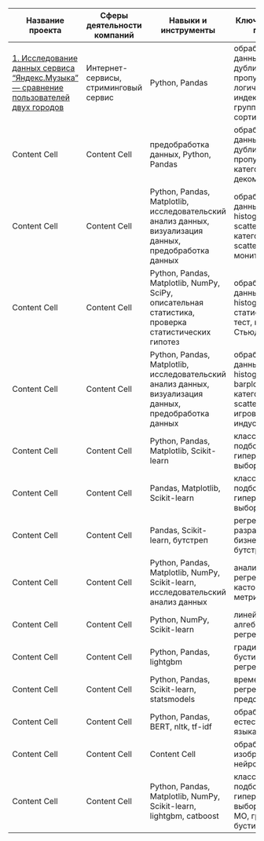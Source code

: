 | Название проекта | Сферы деятельности компаний | Навыки и инструменты | Ключевые слова проекта |
| ------------- | ------------- | ------------- | ------------- |
| [1. Исследование данных сервиса “Яндекс.Музыка” — сравнение пользователей двух городов](https://github.com/BogdanPopovich/yandex_practicum/blob/main/1.%20%D0%98%D1%81%D1%81%D0%BB%D0%B5%D0%B4%D0%BE%D0%B2%D0%B0%D0%BD%D0%B8%D0%B5%20%D0%B4%D0%B0%D0%BD%D0%BD%D1%8B%D1%85%20%D1%81%D0%B5%D1%80%D0%B2%D0%B8%D1%81%D0%B0%20%E2%80%9C%D0%AF%D0%BD%D0%B4%D0%B5%D0%BA%D1%81.%D0%9C%D1%83%D0%B7%D1%8B%D0%BA%D0%B0%E2%80%9D%20%E2%80%94%20%D1%81%D1%80%D0%B0%D0%B2%D0%BD%D0%B5%D0%BD%D0%B8%D0%B5%20%D0%BF%D0%BE%D0%BB%D1%8C%D0%B7%D0%BE%D0%B2%D0%B0%D1%82%D0%B5%D0%BB%D0%B5%D0%B9%20%D0%B4%D0%B2%D1%83%D1%85%20%D0%B3%D0%BE%D1%80%D0%BE%D0%B4%D0%BE%D0%B2.ipynb) | Интернет-сервисы, cтриминговый сервис  | Python, Pandas  | обработка данных, дубликаты, пропуски, логическая индексация, группировка, сортировка  |
| Content Cell  | Content Cell  | предобработка данных, Python, Pandas  | обработка данных, дубликаты, пропуски, категоризация, декомпозиция  |
| Content Cell  | Content Cell  | Python, Pandas, Matplotlib, исследовательский анализ данных, визуализация данных, предобработка данных  | обработка данных, histogram, boxplot, scattermatrix, категоризация, scatterplot,  фрод-мониторинг  |
| Content Cell  | Content Cell  | Python, Pandas, Matplotlib, NumPy, SciPy, описательная статистика, проверка статистических гипотез  | обработка данных, histogram, boxplot, статистический тест, критерий Стьюдента  |
| Content Cell  | Content Cell  | Python, Pandas, Matplotlib, исследовательский анализ данных, визуализация данных, предобработка данных  | обработка данных, histogram, boxplot, barplot, категоризация, scatterplot,  игровая индустрия  |
| Content Cell  | Content Cell  | Python, Pandas, Matplotlib, Scikit-learn  | классификация, подбор гиперпараметров, выбор модели МО  |
| Content Cell  | Content Cell  | Pandas, Matplotlib, Scikit-learn  | классификация, подбор гиперпараметров, выбор модели МО  |
| Content Cell  | Content Cell  | Pandas, Scikit-learn, бутстреп  | регрессия, разработка бизнес-модели, бутстреп  |
| Content Cell  | Content Cell  | Python, Pandas, Matplotlib, NumPy, Scikit-learn, исследовательский анализ данных  | анализ данных, регрессия, кастомные метрики  |
| Content Cell  | Content Cell  | Python, NumPy, Scikit-learn  | линейная алгебра, регрессия  |
| Content Cell  | Content Cell  | Python, Pandas, lightgbm  | градиентный бустинг, регрессия  |
| Content Cell  | Content Cell  | Python, Pandas, Scikit-learn, statsmodels  | временные ряды, регрессия, предсказания  |
| Content Cell  | Content Cell  | Python, Pandas, BERT, nltk, tf-idf  | обработка естественного языка, NLP  |
| Content Cell  | Content Cell  | Content Cell  | обработка изображений, нейронные сети  |
| Content Cell  | Content Cell  | Python, Pandas, Matplotlib, NumPy, Scikit-learn, lightgbm, catboost  | классификация, подбор гиперпараметров, выбор модели МО, градиентный бустинг  |
